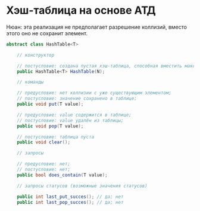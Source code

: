 # Хэш-таблица на основе АТД

Нюан: эта реализация не предполагает разрешение коллизий, вместо этого оно не
сохранит элемент.


``` c#
abstract class HashTable<T>

    // конструктор

    // постусловие: создана пустая хэш-таблица, способная вместить максимум N элементов
    public HashTable<T> HashTable(N);

    // команды

    // предусловие: нет коллизии с уже существующим элементом;
    // постусловие: значение сохранено в таблице;
    public void put(T value);

    // предусловие: value содержится в таблице;
    // постусловие: value удалён из таблицы;
    public void pop(T value);

    // постусловие: таблица пуста
    public void clear();

    // запросы

    // предусловие: нет;
    // постусловие: нет;
    public bool does_contain(T value);

    // запросы статусов (возможные значения статусов)

    public int last_put_succes(); // да; нет
    public int last_pop_succes(); // да; нет
```
